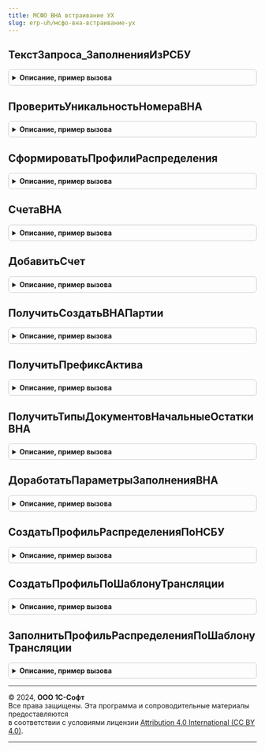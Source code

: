 ```yaml
---
title: МСФО ВНА встраивание УХ
slug: erp-uh/мсфо-вна-встраивание-ух
---
```



## ТекстЗапроса_ЗаполненияИзРСБУ
<details style="margin: 1em 0; padding: 0.5em; border: 1px solid #ccc; border-radius: 6px;">

<summary style="font-weight: bold; cursor: pointer;">Описание, пример вызова</summary>

```bsl

Функция ТекстЗапроса_ЗаполненияИзРСБУ(НомераТаблиц = Неопределено) Экспорт
```

Пример вызова
```bsl
Результат = МСФОВНАВстраиваниеУХ.ТекстЗапроса_ЗаполненияИзРСБУ(НомераТаблиц);
```
</details>

## ПроверитьУникальностьНомераВНА
<details style="margin: 1em 0; padding: 0.5em; border: 1px solid #ccc; border-radius: 6px;">

<summary style="font-weight: bold; cursor: pointer;">Описание, пример вызова</summary>

```bsl

Процедура ПроверитьУникальностьНомераВНА(Источник, Отказ = Ложь, ВызыватьИсключение = Ложь) Экспорт
```

Пример вызова
```bsl
МСФОВНАВстраиваниеУХ.ПроверитьУникальностьНомераВНА(Источник, Отказ, ВызыватьИсключение);
```
</details>

## СформироватьПрофилиРаспределения
<details style="margin: 1em 0; padding: 0.5em; border: 1px solid #ccc; border-radius: 6px;">

<summary style="font-weight: bold; cursor: pointer;">Описание, пример вызова</summary>

```bsl

Процедура СформироватьПрофилиРаспределения(ТаблицаВНА, КолонкаПрофильМСФО, КолонкаПрофильНСБУ, ШаблонТрансляции, Отказ = Ложь) Экспорт
```

Пример вызова
```bsl
МСФОВНАВстраиваниеУХ.СформироватьПрофилиРаспределения(ТаблицаВНА, КолонкаПрофильМСФО, КолонкаПрофильНСБУ, ШаблонТрансляции, Отказ);
```
</details>

## СчетаВНА
<details style="margin: 1em 0; padding: 0.5em; border: 1px solid #ccc; border-radius: 6px;">

<summary style="font-weight: bold; cursor: pointer;">Описание, пример вызова</summary>

```bsl

Функция СчетаВНА(СчетаУчета = Ложь, СчетаАмортизации = Ложь, СчетаВыбытия = Ложь) Экспорт
```

Пример вызова
```bsl
Результат = МСФОВНАВстраиваниеУХ.СчетаВНА(СчетаУчета, СчетаАмортизации, СчетаВыбытия);
```
</details>

## ДобавитьСчет
<details style="margin: 1em 0; padding: 0.5em; border: 1px solid #ccc; border-radius: 6px;">

<summary style="font-weight: bold; cursor: pointer;">Описание, пример вызова</summary>

```bsl

Процедура ДобавитьСчет(СчетаВНА, ИмяПредопределенного, ЕстьРСБУ = Неопределено) Экспорт
```

Пример вызова
```bsl
МСФОВНАВстраиваниеУХ.ДобавитьСчет(СчетаВНА, ИмяПредопределенного, ЕстьРСБУ);
```
</details>

## ПолучитьСоздатьВНАПартии
<details style="margin: 1em 0; padding: 0.5em; border: 1px solid #ccc; border-radius: 6px;">

<summary style="font-weight: bold; cursor: pointer;">Описание, пример вызова</summary>

```bsl

Функция ПолучитьСоздатьВНАПартии(АктивИсточник, НомерВНА, ПараметрыУчетаВНА) Экспорт
```

Пример вызова
```bsl
Результат = МСФОВНАВстраиваниеУХ.ПолучитьСоздатьВНАПартии(АктивИсточник, НомерВНА, ПараметрыУчетаВНА) 
```
</details>

## ПолучитьПрефиксАктива
<details style="margin: 1em 0; padding: 0.5em; border: 1px solid #ccc; border-radius: 6px;">

<summary style="font-weight: bold; cursor: pointer;">Описание, пример вызова</summary>

```bsl

Функция ПолучитьПрефиксАктива(АктивИсточник) Экспорт
```

Пример вызова
```bsl
Результат = МСФОВНАВстраиваниеУХ.ПолучитьПрефиксАктива(АктивИсточник) 
```
</details>

## ПолучитьТипыДокументовНачальныеОстаткиВНА
<details style="margin: 1em 0; padding: 0.5em; border: 1px solid #ccc; border-radius: 6px;">

<summary style="font-weight: bold; cursor: pointer;">Описание, пример вызова</summary>

```bsl

Функция ПолучитьТипыДокументовНачальныеОстаткиВНА() Экспорт
```

Пример вызова
```bsl
Результат = МСФОВНАВстраиваниеУХ.ПолучитьТипыДокументовНачальныеОстаткиВНА() 
```
</details>

## ДоработатьПараметрыЗаполненияВНА
<details style="margin: 1em 0; padding: 0.5em; border: 1px solid #ccc; border-radius: 6px;">

<summary style="font-weight: bold; cursor: pointer;">Описание, пример вызова</summary>

```bsl

Процедура ДоработатьПараметрыЗаполненияВНА(ПараметрыЗаполнения) Экспорт
```

Пример вызова
```bsl
МСФОВНАВстраиваниеУХ.ДоработатьПараметрыЗаполненияВНА(ПараметрыЗаполнения) 
```
</details>

## СоздатьПрофильРаспределенияПоНСБУ
<details style="margin: 1em 0; padding: 0.5em; border: 1px solid #ccc; border-radius: 6px;">

<summary style="font-weight: bold; cursor: pointer;">Описание, пример вызова</summary>

```bsl

Функция СоздатьПрофильРаспределенияПоНСБУ(ПрофильРаспределенияИсточник, ПланСчетовНСБУ = Неопределено, Отказ = Ложь) Экспорт
```

Пример вызова
```bsl
Результат = МСФОВНАВстраиваниеУХ.СоздатьПрофильРаспределенияПоНСБУ(ПрофильРаспределенияИсточник, ПланСчетовНСБУ, Отказ);
```
</details>

## СоздатьПрофильПоШаблонуТрансляции
<details style="margin: 1em 0; padding: 0.5em; border: 1px solid #ccc; border-radius: 6px;">

<summary style="font-weight: bold; cursor: pointer;">Описание, пример вызова</summary>

```bsl

Функция СоздатьПрофильПоШаблонуТрансляции(ПоискНСБУ, ШаблонТрансляции, Отказ = Ложь) Экспорт
```

Пример вызова
```bsl
Результат = МСФОВНАВстраиваниеУХ.СоздатьПрофильПоШаблонуТрансляции(ПоискНСБУ, ШаблонТрансляции, Отказ);
```
</details>

## ЗаполнитьПрофильРаспределенияПоШаблонуТрансляции
<details style="margin: 1em 0; padding: 0.5em; border: 1px solid #ccc; border-radius: 6px;">

<summary style="font-weight: bold; cursor: pointer;">Описание, пример вызова</summary>

```bsl

Функция ЗаполнитьПрофильРаспределенияПоШаблонуТрансляции(ПрофильРаспределения, ШаблонТрансляции) Экспорт
```

Пример вызова
```bsl
Результат = МСФОВНАВстраиваниеУХ.ЗаполнитьПрофильРаспределенияПоШаблонуТрансляции(ПрофильРаспределения, ШаблонТрансляции));
```
</details>

---

© 2024, **ООО 1С-Софт**  
Все права защищены. Эта программа и сопроводительные материалы предоставляются  
в соответствии с условиями лицензии [Attribution 4.0 International (CC BY 4.0)](https://creativecommons.org/licenses/by/4.0/legalcode).

---
